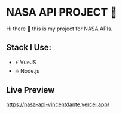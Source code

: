 # NASA API PROJECT :rocket:



Hi there :wave: this is my project for NASA APIs.

## Stack I Use:

- :zap: VueJS
- :fire: Node.js

## Live Preview
https://nasa-api-vincentdante.vercel.app/
